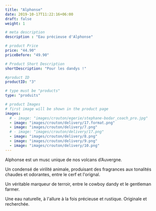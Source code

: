 ```yaml
---
title: "Alphonse"
date: 2019-10-17T11:22:16+06:00
draft: false
weight: 1

# meta description
description : "Eau précieuse d'Alphonse"

# product Price
price: "44.90"
priceBefore: "49.90"

# Product Short Description
shortDescription: "Pour les dandys !"

#product ID
productID: "3"

# type must be "products"
type: "produits"

# product Images
# first image will be shown in the product page
images:
  # - image: "images/crouton/egerie/stephane-bodar_coach_pro.jpg"
  - image: "images/crouton/delivery/17.format.png"
  - image: "images/crouton/delivery/7.png"
  # - image: "images/crouton/delivery/17.png"
  - image: "images/crouton/delivery/8.png"
  - image: "images/crouton/delivery/9.png"
  - image: "images/crouton/delivery/10.png"
---
```



Alphonse est un musc unique de nos volcans d’Auvergne. 

Un condensé de virilité animale, produisant des fragrances aux tonalités chaudes et odorantes, entre le cerf et l'orignal. 

Un véritable marqueur de terroir, entre le cowboy dandy et le gentleman farmer.

Une eau naturelle, à l'allure à la fois précieuse et rustique. Originale et recherchée.


<!-- 
> 
> Dandy: 
> 
-->